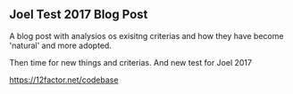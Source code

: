 Joel Test 2017 Blog Post
------------------------

A blog post with analysios os exisitng criterias and how they have become 'natural' and more adopted. 

Then time for new things and criterias.
And new test for Joel 2017


https://12factor.net/codebase
